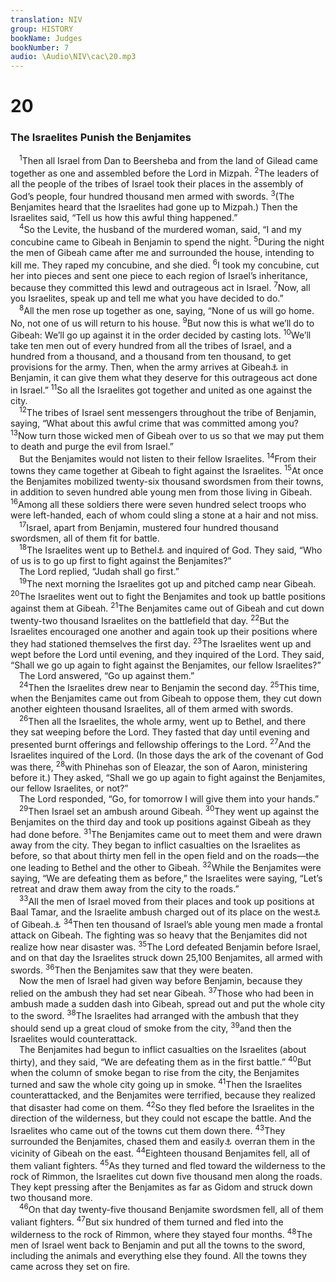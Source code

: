 ```yaml
---
translation: NIV
group: HISTORY
bookName: Judges 
bookNumber: 7
audio: \Audio\NIV\cac\20.mp3
---
```


<div class="title"><h1>20</h1><h3>The Israelites Punish the Benjamites </h3></div>
<span class="verse cac_20_1"> <sup>1</sup>Then all Israel from Dan to Beersheba and from the land of Gilead came together as one and assembled before the Lord in Mizpah. </span>
<span class="verse cac_20_2"><sup>2</sup>The leaders of all the people of the tribes of Israel took their places in the assembly of God’s people, four hundred thousand men armed with swords. </span>
<span class="verse cac_20_3"><sup>3</sup>(The Benjamites heard that the Israelites had gone up to Mizpah.) Then the Israelites said, “Tell us how this awful thing happened.” <br/></span>
<span class="verse cac_20_4"> <sup>4</sup>So the Levite, the husband of the murdered woman, said, “I and my concubine came to Gibeah in Benjamin to spend the night. </span>
<span class="verse cac_20_5"><sup>5</sup>During the night the men of Gibeah came after me and surrounded the house, intending to kill me. They raped my concubine, and she died. </span>
<span class="verse cac_20_6"><sup>6</sup>I took my concubine, cut her into pieces and sent one piece to each region of Israel’s inheritance, because they committed this lewd and outrageous act in Israel. </span>
<span class="verse cac_20_7"><sup>7</sup>Now, all you Israelites, speak up and tell me what you have decided to do.” <br/></span>
<span class="verse cac_20_8"> <sup>8</sup>All the men rose up together as one, saying, “None of us will go home. No, not one of us will return to his house. </span>
<span class="verse cac_20_9"><sup>9</sup>But now this is what we’ll do to Gibeah: We’ll go up against it in the order decided by casting lots. </span>
<span class="verse cac_20_10"><sup>10</sup>We’ll take ten men out of every hundred from all the tribes of Israel, and a hundred from a thousand, and a thousand from ten thousand, to get provisions for the army. Then, when the army arrives at Gibeah<a data-toggle="tooltip" data-placement="bottom" title="One Hebrew manuscript; most Hebrew manuscripts Geba, a variant of Gibeah">⚓</a> in Benjamin, it can give them what they deserve for this outrageous act done in Israel.” </span>
<span class="verse cac_20_11"><sup>11</sup>So all the Israelites got together and united as one against the city. <br/></span>
<span class="verse cac_20_12"> <sup>12</sup>The tribes of Israel sent messengers throughout the tribe of Benjamin, saying, “What about this awful crime that was committed among you? </span>
<span class="verse cac_20_13"><sup>13</sup>Now turn those wicked men of Gibeah over to us so that we may put them to death and purge the evil from Israel.” <br/> But the Benjamites would not listen to their fellow Israelites. </span>
<span class="verse cac_20_14"><sup>14</sup>From their towns they came together at Gibeah to fight against the Israelites. </span>
<span class="verse cac_20_15"><sup>15</sup>At once the Benjamites mobilized twenty-six thousand swordsmen from their towns, in addition to seven hundred able young men from those living in Gibeah. </span>
<span class="verse cac_20_16"><sup>16</sup>Among all these soldiers there were seven hundred select troops who were left-handed, each of whom could sling a stone at a hair and not miss. <br/></span>
<span class="verse cac_20_17"> <sup>17</sup>Israel, apart from Benjamin, mustered four hundred thousand swordsmen, all of them fit for battle. <br/></span>
<span class="verse cac_20_18"> <sup>18</sup>The Israelites went up to Bethel<a data-toggle="tooltip" data-placement="bottom" title="Or to the house of God ; also in verse 26">⚓</a> and inquired of God. They said, “Who of us is to go up first to fight against the Benjamites?” <br/> The Lord replied, “Judah shall go first.” <br/></span>
<span class="verse cac_20_19"> <sup>19</sup>The next morning the Israelites got up and pitched camp near Gibeah. </span>
<span class="verse cac_20_20"><sup>20</sup>The Israelites went out to fight the Benjamites and took up battle positions against them at Gibeah. </span>
<span class="verse cac_20_21"><sup>21</sup>The Benjamites came out of Gibeah and cut down twenty-two thousand Israelites on the battlefield that day. </span>
<span class="verse cac_20_22"><sup>22</sup>But the Israelites encouraged one another and again took up their positions where they had stationed themselves the first day. </span>
<span class="verse cac_20_23"><sup>23</sup>The Israelites went up and wept before the Lord until evening, and they inquired of the Lord. They said, “Shall we go up again to fight against the Benjamites, our fellow Israelites?” <br/> The Lord answered, “Go up against them.” <br/></span>
<span class="verse cac_20_24"> <sup>24</sup>Then the Israelites drew near to Benjamin the second day. </span>
<span class="verse cac_20_25"><sup>25</sup>This time, when the Benjamites came out from Gibeah to oppose them, they cut down another eighteen thousand Israelites, all of them armed with swords. <br/></span>
<span class="verse cac_20_26"> <sup>26</sup>Then all the Israelites, the whole army, went up to Bethel, and there they sat weeping before the Lord. They fasted that day until evening and presented burnt offerings and fellowship offerings to the Lord. </span>
<span class="verse cac_20_27"><sup>27</sup>And the Israelites inquired of the Lord. (In those days the ark of the covenant of God was there, </span>
<span class="verse cac_20_28"><sup>28</sup>with Phinehas son of Eleazar, the son of Aaron, ministering before it.) They asked, “Shall we go up again to fight against the Benjamites, our fellow Israelites, or not?” <br/> The Lord responded, “Go, for tomorrow I will give them into your hands.” <br/></span>
<span class="verse cac_20_29"> <sup>29</sup>Then Israel set an ambush around Gibeah. </span>
<span class="verse cac_20_30"><sup>30</sup>They went up against the Benjamites on the third day and took up positions against Gibeah as they had done before. </span>
<span class="verse cac_20_31"><sup>31</sup>The Benjamites came out to meet them and were drawn away from the city. They began to inflict casualties on the Israelites as before, so that about thirty men fell in the open field and on the roads—the one leading to Bethel and the other to Gibeah. </span>
<span class="verse cac_20_32"><sup>32</sup>While the Benjamites were saying, “We are defeating them as before,” the Israelites were saying, “Let’s retreat and draw them away from the city to the roads.” <br/></span>
<span class="verse cac_20_33"> <sup>33</sup>All the men of Israel moved from their places and took up positions at Baal Tamar, and the Israelite ambush charged out of its place on the west<a data-toggle="tooltip" data-placement="bottom" title="Some Septuagint manuscripts and Vulgate; the meaning of the Hebrew for this word is uncertain.">⚓</a> of Gibeah.<a data-toggle="tooltip" data-placement="bottom" title="Hebrew Geba, a variant of Gibeah">⚓</a></span>
<span class="verse cac_20_34"><sup>34</sup>Then ten thousand of Israel’s able young men made a frontal attack on Gibeah. The fighting was so heavy that the Benjamites did not realize how near disaster was. </span>
<span class="verse cac_20_35"><sup>35</sup>The Lord defeated Benjamin before Israel, and on that day the Israelites struck down 25,100 Benjamites, all armed with swords. </span>
<span class="verse cac_20_36"><sup>36</sup>Then the Benjamites saw that they were beaten. <br/> Now the men of Israel had given way before Benjamin, because they relied on the ambush they had set near Gibeah. </span>
<span class="verse cac_20_37"><sup>37</sup>Those who had been in ambush made a sudden dash into Gibeah, spread out and put the whole city to the sword. </span>
<span class="verse cac_20_38"><sup>38</sup>The Israelites had arranged with the ambush that they should send up a great cloud of smoke from the city, </span>
<span class="verse cac_20_39"><sup>39</sup>and then the Israelites would counterattack. <br/> The Benjamites had begun to inflict casualties on the Israelites (about thirty), and they said, “We are defeating them as in the first battle.” </span>
<span class="verse cac_20_40"><sup>40</sup>But when the column of smoke began to rise from the city, the Benjamites turned and saw the whole city going up in smoke. </span>
<span class="verse cac_20_41"><sup>41</sup>Then the Israelites counterattacked, and the Benjamites were terrified, because they realized that disaster had come on them. </span>
<span class="verse cac_20_42"><sup>42</sup>So they fled before the Israelites in the direction of the wilderness, but they could not escape the battle. And the Israelites who came out of the towns cut them down there. </span>
<span class="verse cac_20_43"><sup>43</sup>They surrounded the Benjamites, chased them and easily<a data-toggle="tooltip" data-placement="bottom" title="The meaning of the Hebrew for this word is uncertain.">⚓</a> overran them in the vicinity of Gibeah on the east. </span>
<span class="verse cac_20_44"><sup>44</sup>Eighteen thousand Benjamites fell, all of them valiant fighters. </span>
<span class="verse cac_20_45"><sup>45</sup>As they turned and fled toward the wilderness to the rock of Rimmon, the Israelites cut down five thousand men along the roads. They kept pressing after the Benjamites as far as Gidom and struck down two thousand more. <br/></span>
<span class="verse cac_20_46"> <sup>46</sup>On that day twenty-five thousand Benjamite swordsmen fell, all of them valiant fighters. </span>
<span class="verse cac_20_47"><sup>47</sup>But six hundred of them turned and fled into the wilderness to the rock of Rimmon, where they stayed four months. </span>
<span class="verse cac_20_48"><sup>48</sup>The men of Israel went back to Benjamin and put all the towns to the sword, including the animals and everything else they found. All the towns they came across they set on fire. <br/></span>
